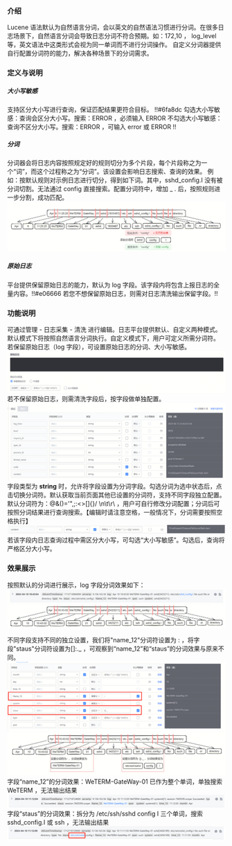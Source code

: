 ### 介绍
Lucene 语法默认为自然语言分词，会以英文的自然语法习惯进行分词。在很多日志场景下，自然语言分词会导致日志分词不符合预期。如：172,10 ， log_level 等，英文语法中这类形式会视为同一单词而不进行分词操作。
自定义分词器提供自行配置分词符的能力，解决各种场景下的分词需求。

### 定义与说明
##### 大小写敏感
支持区分大小写进行查询，保证匹配结果更符合目标。
!!#6fa8dc 勾选大小写敏感：查询会区分大小写。搜索：ERROR ，必须输入 ERROR
不勾选大小写敏感：查询不区分大小写。搜索：ERROR ，可输入 error 或 ERROR !!

##### 分词
分词器会将日志内容按照规定好的规则切分为多个片段，每个片段称之为一个“词”，而这个过程称之为“分词”。该设置会影响日志搜索、查询的效果。
例如：按默认规则对示例日志进行切分，得到如下词。其中，sshd_config.I 没有被分词切割。无法通过 config 直接搜索。配置分词符中，增加 _ . 后，按照规则进一步分割，成功匹配。
![Alt text](media/image-2.png)


##### 原始日志
平台提供保留原始日志的能力，默认为 log 字段。该字段内将包含上报日志的全量内容。!!#e06666 若您不想保留原始日志，则需对日志清洗输出保留字段。!!

### 功能说明
可通过管理 - 日志采集 - 清洗 进行编辑。日志平台提供默认、自定义两种模式。默认模式下将按照自然语言分词执行。自定义模式下，用户可定义所需分词符。
若保留原始日志（log 字段），可设置原始日志的分词、大小写敏感。
![Alt text](media/image-3.png)
若不保留原始日志，则需清洗字段后，按字段做单独配置。
![Alt text](media/image-4.png)
字段类型为 **string** 时，允许将字段设置为分词字段。勾选分词为选中状态后，点击切换分词符。默认获取当前页面其他已设置的分词符，支持不同字段独立配置。默认分词符为：@&()='",;:<>[]{}/ \n\t\r\\ ，用户可自行修改分词配置；分词后可按照分词结果进行查询搜索。【编辑时请注意空格，一般情况下，分词需要按照空格执行】
![Alt text](media/image-5.png)
若该字段内日志查询过程中需区分大小写，可勾选“大小写敏感”。勾选后，查询将严格区分大小写。

### 效果展示
按照默认的分词进行展示，log 字段分词效果如下：
![Alt text](media/image-6.png)
![Alt text](media/image-8.png)

不同字段支持不同的独立设置，我们将"name_12"分词符设置为 : ，将字段"staus"分词符设置为[]:._  ，可观察到“name_12”和“staus”的分词效果与原来不同。
![Alt text](media/image-7.png)
![Alt text](media/image-9.png)
字段“name_12”的分词效果：WeTERM-GateWay-01 已作为整个单词，单独搜索 WeTERM ，无法输出结果
![Alt text](media/image-10.png)
字段“staus”的分词效果：拆分为 /etc/ssh/sshd config I 三个单词，搜索 sshd_config.I 或 ssh ，无法输出结果
![Alt text](media/image-11.png)






